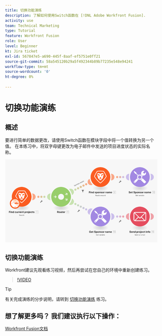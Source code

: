 ```yaml
---
title: 切换功能演练
description: 了解如何使用Switch函数在 [!DNL Adobe Workfront Fusion].
activity: use
team: Technical Marketing
type: Tutorial
feature: Workfront Fusion
role: User
level: Beginner
kt: Jira ticket
exl-id: 567847e5-a690-445f-8aaf-ef5751e0ff21
source-git-commit: 58a545120b29a5f492344b89b77235e548e94241
workflow-type: tm+mt
source-wordcount: '0'
ht-degree: 0%

---
```


# 切换功能演练

## 概述

要进行简单的数据更改，请使用Switch函数在模块字段中将一个值转换为另一个值。 在本练习中，将双字母键更改为电子邮件中发送的项目进度状态的实际名称。

![使用开关功能的图像](assets/beyond-basic-modules-3.png)

## 切换功能演练

Workfront建议先观看练习视频，然后再尝试在您自己的环境中重新创建练习。

>[!VIDEO](https://video.tv.adobe.com/v/335289/?quality=12)

>[!TIP]
>
>有关完成演练的分步说明，请转到 [切换功能演练](https://experienceleague.adobe.com/docs/workfront-learn/tutorials-workfront/fusion/exercises/switch-function.html?lang=en) 练习。


## 想了解更多吗？ 我们建议执行以下操作：

[Workfront Fusion文档](https://experienceleague.adobe.com/docs/workfront/using/adobe-workfront-fusion/workfront-fusion-2.html?lang=en)
